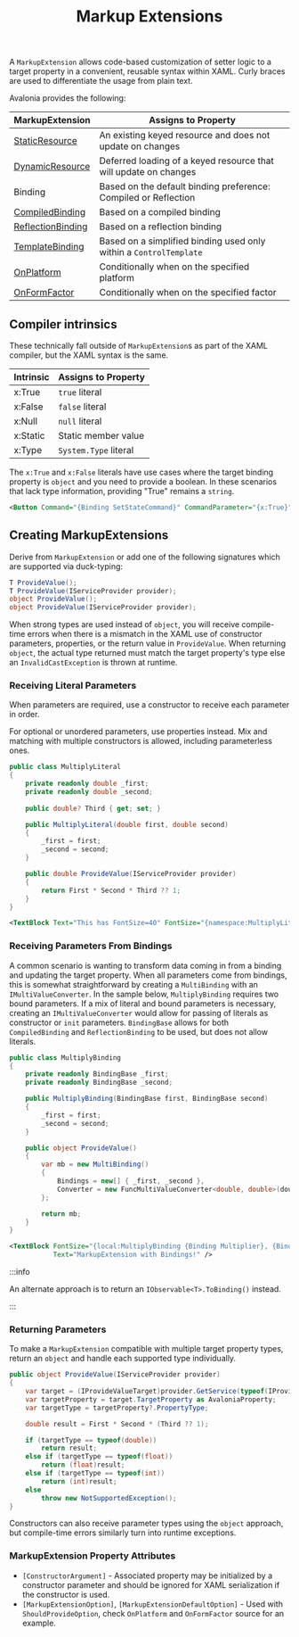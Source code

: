 ﻿---
id: markupextensions
title: Markup Extensions
---

A `MarkupExtension` allows code-based customization of setter logic to a target property in a convenient, reusable 
syntax within XAML. Curly braces are used to differentiate the usage from plain text.

Avalonia provides the following:

| MarkupExtension                                                                                  | Assigns to Property                                                |
|--------------------------------------------------------------------------------------------------|--------------------------------------------------------------------|
| [StaticResource](/docs/guides/styles-and-resources/resources#static-resource)                    | An existing keyed resource and does not update on changes          |
| [DynamicResource](/docs/guides/styles-and-resources/resources#using-resources)                   | Deferred loading of a keyed resource that will update on changes   |
| Binding                                                                                          | Based on the default binding preference: Compiled or Reflection    |
| [CompiledBinding](/docs/basics/data/data-binding/compiled-bindings#compiledbinding-markup)       | Based on a compiled binding                                        |
| [ReflectionBinding](/docs/basics/data/data-binding/compiled-bindings#reflectionbinding-markup)   | Based on a reflection binding                                      |
| [TemplateBinding](/docs/guides/custom-controls/how-to-create-templated-controls#data-binding)    | Based on a simplified binding used only within a `ControlTemplate` |
| [OnPlatform](/docs/guides/platforms/platform-specific-code/xaml#onplatform-markup-extension)     | Conditionally when on the specified platform                       |
| [OnFormFactor](/docs/guides/platforms/platform-specific-code/xaml#onformfactor-markup-extension) | Conditionally when on the specified factor                         |

## Compiler intrinsics

These technically fall outside of `MarkupExtension`s as part of the XAML compiler, but the XAML syntax is the same.

| Intrinsic | Assigns to Property   |
|-----------|-----------------------|
| x:True    | `true` literal        |
| x:False   | `false` literal       |
| x:Null    | `null` literal        |
| x:Static  | Static member value   |
| x:Type    | `System.Type` literal |

The `x:True` and `x:False` literals have use cases where the target binding property is `object` and you need 
to provide a boolean. In these scenarios that lack type information, providing "True" remains a `string`.

```xml
<Button Command="{Binding SetStateCommand}" CommandParameter="{x:True}" />
```

## Creating MarkupExtensions

Derive from `MarkupExtension` or add one of the following signatures which are supported via duck-typing:

```csharp
T ProvideValue();
T ProvideValue(IServiceProvider provider);
object ProvideValue();
object ProvideValue(IServiceProvider provider);
```

When strong types are used instead of `object`, you will receive compile-time errors when there is a mismatch in the 
XAML use of constructor parameters, properties, or the return value in `ProvideValue`. When returning `object`, the 
actual type returned must match the target property's type else an `InvalidCastException` is thrown at runtime.

### Receiving Literal Parameters

When parameters are required, use a constructor to receive each parameter in order.

For optional or unordered parameters, use properties instead. Mix and matching with multiple constructors is allowed, 
including parameterless ones.

```csharp
public class MultiplyLiteral
{
    private readonly double _first;
    private readonly double _second;
    
    public double? Third { get; set; }

    public MultiplyLiteral(double first, double second)
    {
        _first = first;
        _second = second;
    }

    public double ProvideValue(IServiceProvider provider)
    {
        return First * Second * Third ?? 1;
    }
}
```
```xml
<TextBlock Text="This has FontSize=40" FontSize="{namespace:MultiplyLiteral 10, 8, Third=0.5}" />
```

### Receiving Parameters From Bindings

A common scenario is wanting to transform data coming in from a binding and updating the target property. When all parameters 
come from bindings, this is somewhat straightforward by creating a `MultiBinding` with an `IMultiValueConverter`. In the 
sample below, `MultiplyBinding` requires two bound parameters. If a mix of literal and bound parameters is necessary, 
creating an `IMultiValueConverter` would allow for passing of literals as constructor or `init` parameters. `BindingBase` 
allows for both `CompiledBinding` and `ReflectionBinding` to be used, but does not allow literals.

```csharp
public class MultiplyBinding
{
    private readonly BindingBase _first;
    private readonly BindingBase _second;

    public MultiplyBinding(BindingBase first, BindingBase second)
    {
        _first = first;
        _second = second;
    }

    public object ProvideValue()
    {
        var mb = new MultiBinding()
        {
            Bindings = new[] { _first, _second },
            Converter = new FuncMultiValueConverter<double, double>(doubles => doubles.Aggregate(1d, (x, y) => x * y))
        };

        return mb;
    }
}
```

```xml
<TextBlock FontSize="{local:MultiplyBinding {Binding Multiplier}, {Binding Multiplicand}}" 
           Text="MarkupExtension with Bindings!" />
```

:::info

An alternate approach is to return an `IObservable<T>.ToBinding()` instead.

:::

### Returning Parameters

To make a `MarkupExtension` compatible with multiple target property types, return an `object` and handle each 
supported type individually.

```csharp
public object ProvideValue(IServiceProvider provider)
{
    var target = (IProvideValueTarget)provider.GetService(typeof(IProvideValueTarget))!;
    var targetProperty = target.TargetProperty as AvaloniaProperty;
    var targetType = targetProperty?.PropertyType;

    double result = First * Second * (Third ?? 1);

    if (targetType == typeof(double))
        return result;
    else if (targetType == typeof(float))
        return (float)result;
    else if (targetType == typeof(int))
        return (int)result;
    else
        throw new NotSupportedException();
}
```

Constructors can also receive parameter types using the `object` approach, but compile-time errors similarly turn into runtime exceptions.

### MarkupExtension Property Attributes

* `[ConstructorArgument]` - Associated property may be initialized by a constructor parameter and should be ignored for 
    XAML serialization if the constructor is used.
* `[MarkupExtensionOption]`, `[MarkupExtensionDefaultOption]` - Used with `ShouldProvideOption`, check `OnPlatform` and `OnFormFactor` source for an example.
